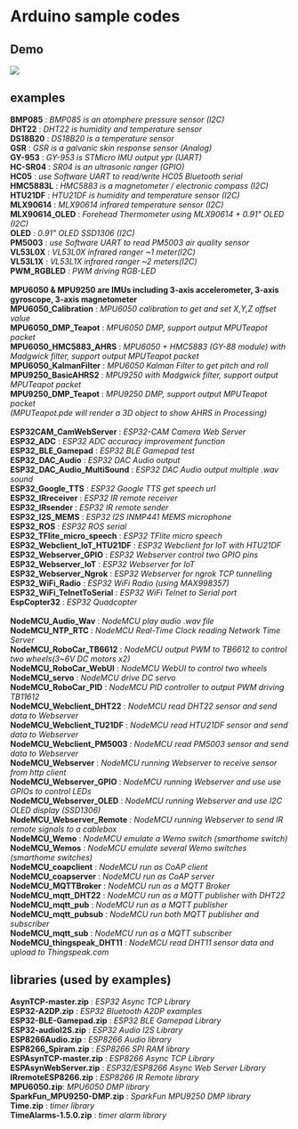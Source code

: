 # Arduino sample codes
## Demo
![](./assets/MPU9250_DMP_Teapot.JPG)
## examples
**BMP085** : *BMP085 is an atomphere pressure sensor (I2C)*<br />
**DHT22** : *DHT22 is humidity and temperature sensor*<br />
**DS18B20** : *DS18B20 is a temperature sensor*<br />
**GSR** : *GSR is a galvanic skin response sensor (Analog)*<br />
**GY-953** : *GY-953 is STMicro IMU output ypr (UART)*<br />
**HC-SR04** : *SR04 is an ultrasonic ranger (GPIO)*<br />
**HC05** : *use Software UART to read/write HC05 Bluetooth serial*<br />
**HMC5883L** : *HMC5883 is a magnetometer / electronic compass (I2C)*<br />
**HTU21DF** : *HTU21DF is humidity and temperature sensor (I2C)*<br />
**MLX90614** : *MLX90614 infrared temperature sensor (I2C)*<br />
**MLX90614_OLED** : *Forehead Thermometer using MLX90614 + 0.91" OLED (I2C)*<br />
**OLED** : *0.91" OLED SSD1306 (I2C)*<br />
**PM5003** : *use Software UART to read PM5003 air quality sensor*<br />
**VL53L0X** : *VL53L0X infrared ranger ~1 meter(I2C)*<br />
**VL53L1X** : *VL53L1X infrared ranger ~2 meters(I2C)*<br />
**PWM_RGBLED** : *PWM driving RGB-LED*<br />
</br>
**MPU6050 & MPU9250 are IMUs including 3-axis accelerometer, 3-axis gyroscope, 3-axis magnetometer**</br>
**MPU6050_Calibration** : *MPU6050 calibration to get and set X,Y,Z offset value*<br />
**MPU6050_DMP_Teapot** : *MPU6050 DMP, support output MPUTeapot packet*<br />
**MPU6050_HMC5883_AHRS** : *MPU6050 + HMC5883 (GY-88 module) with Madgwick filter, support output MPUTeapot packet*<br />
**MPU6050_KalmanFilter** : *MPU6050 Kalman Filter to get pitch and roll*<br />
**MPU9250_BasicAHRS2** : *MPU9250 with Madgwick filter, support output MPUTeapot packet*<br />
**MPU9250_DMP_Teapot** : *MPU9250 DMP, support output MPUTeapot packet*<br />
*(MPUTeapot.pde will render a 3D object to show AHRS in Processing)*<br />
</br>
**ESP32CAM_CamWebServer** : *ESP32-CAM Camera Web Server*<br />
**ESP32_ADC** : *ESP32 ADC accuracy improvement function*<br />
**ESP32_BLE_Gamepad** : *ESP32 BLE Gamepad test*<br />
**ESP32_DAC_Audio** : *ESP32 DAC Audio output*<br />
**ESP32_DAC_Audio_MultiSound** : *ESP32 DAC Audio output multiple .wav sound*<br />
**ESP32_Google_TTS** : *ESP32 Google TTS get speech url*<br />
**ESP32_IRreceiver** : *ESP32 IR remote receiver*<br />
**ESP32_IRsender** : *ESP32 IR remote sender*<br />
**ESP32_I2S_MEMS** : *ESP32 I2S INMP441 MEMS microphone*<br />
**ESP32_ROS** : *ESP32 ROS serial*<br />
**ESP32_TFlite_micro_speech** : *ESP32 TFlite micro speech*<br />
**ESP32_Webclient_IoT_HTU21DF** : *ESP32 Webclient for IoT with HTU21DF*<br />
**ESP32_Webserver_GPIO** : *ESP32 Webserver control two GPIO pins*<br />
**ESP32_Webserver_IoT** : *ESP32 Webserver for IoT*<br />
**ESP32_Webserver_Ngrok** : *ESP32 Webserver for ngrok TCP tunnelling*<br />
**ESP32_WiFi_Radio** : *ESP32 WiFi Radio (using MAX998357)*<br />
**ESP32_WiFi_TelnetToSerial** : *ESP32 WiFi Telnet to Serial port*<br />
**EspCopter32** : *ESP32 Quadcopter*<br />
</br>
**NodeMCU_Audio_Wav** : *NodeMCU play audio .wav file*<br />
**NodeMCU_NTP_RTC** : *NodeMCU Real-Time Clock reading Network Time Server*<br />
**NodeMCU_RoboCar_TB6612** : *NodeMCU output PWM to TB6612 to control two wheels(3~6V DC motors x2)*<br />
**NodeMCU_RoboCar_WebUI** : *NodeMCU WebUI to control two wheels*<br />
**NodeMCU_servo** : *NodeMCU drive DC servo*<br />
**NodeMCU_RoboCar_PID** : *NodeMCU PID controller to output PWM driving TB11612*<br />
**NodeMCU_Webclient_DHT22** : *NodeMCU read DHT22 sensor and send data to Webserver*<br />
**NodeMCU_Webclient_TU21DF** : *NodeMCU read HTU21DF sensor and send data to Webserver*<br />
**NodeMCU_Webclient_PM5003** : *NodeMCU read PM5003 sensor and send data to Webserver*<br />
**NodeMCU_Webserver** : *NodeMCU running Webserver to receive sensor from http client*<br />
**NodeMCU_Webserver_GPIO** : *NodeMCU running Webserver and use use GPIOs to control LEDs*<br />
**NodeMCU_Webserver_OLED** : *NodeMCU running Webserver and use I2C OLED display (SSD1306)*<br />
**NodeMCU_Webserver_Remote** : *NodeMCU running Webserver to send IR remote signals to a cablebox*<br />
**NodeMCU_Wemo** : *NodeMCU emulate a Wemo switch (smarthome switch)*<br />
**NodeMCU_Wemos** : *NodeMCU emulate several Wemo switches (smarthome switches)*<br />
**NodeMCU_coapclient** : *NodeMCU run as CoAP client*<br />
**NodeMCU_coapserver** : *NodeMCU run as CoAP server*<br />
**NodeMCU_MQTTBroker** : *NodeMCU run as a MQTT Broker*<br />
**NodeMCU_mqtt_DHT22** : *NodeMCU run as a MQTT publisher with DHT22*<br />
**NodeMCU_mqtt_pub** : *NodeMCU run as a MQTT publisher*<br />
**NodeMCU_mqtt_pubsub** : *NodeMCU run both MQTT publisher and subscriber*<br />
**NodeMCU_mqtt_sub** : *NodeMCU run as a MQTT subscriber*<br />
**NodeMCU_thingspeak_DHT11** : *NodeMCU read DHT11 sensor data and upload to Thingspeak.com*<br />

## libraries (used by examples)
**AsynTCP-master.zip** : *ESP32 Async TCP Library*<br />
**ESP32-A2DP.zip** : *ESP32 Bluetooth A2DP examples*<br />
**ESP32-BLE-Gamepad.zip** : *ESP32 BLE Gamepad Library*<br />
**ESP32-audioI2S.zip** : *ESP32 Audio I2S Library*<br />
**ESP8266Audio.zip** : *ESP8266 Audio library*<br />
**ESP8266_Spiram.zip** : *ESP8266 SPI RAM library*<br />
**ESPAsynTCP-master.zip** : *ESP8266 Async TCP Library*<br />
**ESPAsynWebServer.zip** : *ESP32/ESP8266 Async Web Server Library*<br />
**IRremoteESP8266.zip** : *ESP8266 IR Remote library*<br />
**MPU6050.zip**: *MPU6050 DMP library*<br />
**SparkFun_MPU9250-DMP.zip** : *SparkFun MPU9250 DMP library*<br />
**Time.zip** : *timer library*<br />
**TimeAlarms-1.5.0.zip** : *timer alarm library*<br />
